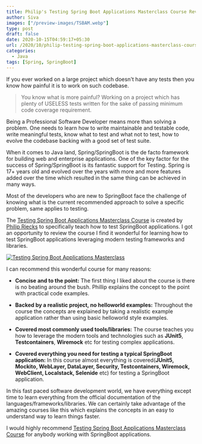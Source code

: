 ```yaml
---
title: Philip's Testing Spring Boot Applications Masterclass Course Review
author: Siva
images: ["/preview-images/TSBAM.webp"]
type: post
draft: false
date: 2020-10-15T04:59:17+05:30
url: /2020/10/philip-testing-spring-boot-applications-masterclass-course-review/
categories:
  - Java
tags: [Spring, SpringBoot]
---
```


If you ever worked on a large project which doesn't have any tests then you know how painful it is to work on such codebase.

> You know what is more painful? Working on a project which has plenty of USELESS tests written for the sake of passing minimum code coverage requirement.

Being a Professional Software Developer means more than solving a problem. One needs to learn how to write maintainable and testable code, 
write meaningful tests, know what to test and what not to test, how to evolve the codebase backing with a good set of test suite.

When it comes to Java land, Spring/SpringBoot is the de facto framework for building web and enterprise applications.
One of the key factor for the success of Spring/SpringBoot is its fantastic support for Testing.
Spring is 17+ years old and evolved over the years with more and more features added over the time which resulted in the same thing can be achieved in many ways.

Most of the developers who are new to SpringBoot face the challenge of knowing what is the current recommended approach to solve a specific problem, same applies to testing.

The [Testing Spring Boot Applications Masterclass Course](https://transactions.sendowl.com/stores/13745/195800) is created by [Philip Riecks](https://twitter.com/rieckpil) to specifically teach how to test SpringBoot applications.
I got an opportunity to review the course I find it wonderful for learning how to test SpringBoot applications leveraging modern testing frameworks and libraries.

[![Testing Spring Boot Applications Masterclass](/images/TSBAM.webp "Testing Spring Boot Applications Masterclass")](https://transactions.sendowl.com/stores/13745/195800)

I can recommend this wonderful course for many reasons:

* **Concise and to the point:** 
The first thing I liked about the course is there is no beating around the bush. 
Phillip explains the concept to the point with practical code examples.

* **Backed by a realistic project, no helloworld examples:** 
Throughout the course the concepts are explained by taking a realistic example application rather than using basic helloworld style examples.

* **Covered most commonly used tools/libraries:** 
The course teaches you how to leverage the modern tools and technologies such as **JUnit5**, **Testcontainers**, **Wiremock** etc 
for testing complex applications.

* **Covered everything you need for testing a typical SpringBoot application:** 
In this course almost everything is covered(**JUnit5, Mockito, WebLayer, DataLayer, Security, Testcontainers, Wiremock, 
WebClient, Localstack, Selenide** etc) for testing a SpringBoot application.

In this fast paced software development world, we have everything except time to learn everything from the official documentation 
of the languages/frameworks/libraries. We can certainly take advantage of the amazing courses like this which explains 
the concepts in an easy to understand way to learn things faster. 

I would highly recommend [Testing Spring Boot Applications Masterclass Course](https://transactions.sendowl.com/stores/13745/195800) for anybody working with SpringBoot applications.
 